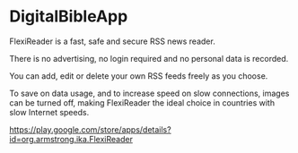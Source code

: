 # DigitalBibleApp

FlexiReader is a fast, safe and secure RSS news reader.

There is no advertising, no login required and no personal data is recorded.

You can add, edit or delete your own RSS feeds freely as you choose.

To save on data usage, and to increase speed on slow connections, images can be turned off, making FlexiReader the ideal choice in countries with slow Internet speeds.

https://play.google.com/store/apps/details?id=org.armstrong.ika.FlexiReader


